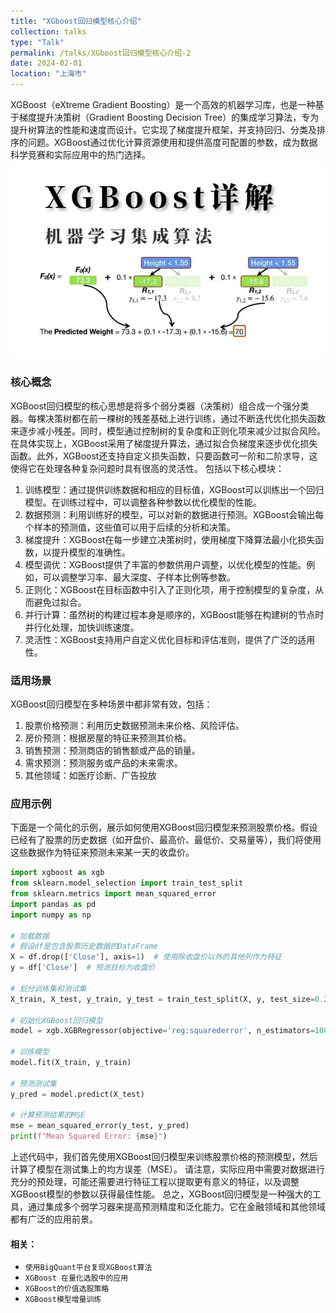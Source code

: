 ```yaml
---
title: "XGboost回归模型核心介绍"
collection: talks
type: "Talk"
permalink: /talks/XGboost回归模型核心介绍-2
date: 2024-02-01
location: "上海市"
---
```


XGBoost（eXtreme Gradient Boosting）是一个高效的机器学习库，也是一种基于梯度提升决策树（Gradient Boosting Decision Tree）的集成学习算法，专为提升树算法的性能和速度而设计。它实现了梯度提升框架，并支持回归、分类及排序的问题。XGBoost通过优化计算资源使用和提供高度可配置的参数，成为数据科学竞赛和实际应用中的热门选择。
<br/><img src='/images/xgboost.png' width="600"><br/>

### 核心概念

XGBoost回归模型的核心思想是将多个弱分类器（决策树）组合成一个强分类器。每棵决策树都在前一棵树的残差基础上进行训练，通过不断迭代优化损失函数来逐步减小残差。同时，模型通过控制树的复杂度和正则化项来减少过拟合风险。在具体实现上，XGBoost采用了梯度提升算法，通过拟合负梯度来逐步优化损失函数。此外，XGBoost还支持自定义损失函数，只要函数可一阶和二阶求导，这使得它在处理各种复杂问题时具有很高的灵活性。 包括以下核心模块：

1. 训练模型：通过提供训练数据和相应的目标值，XGBoost可以训练出一个回归模型。在训练过程中，可以调整各种参数以优化模型的性能。
2. 数据预测：利用训练好的模型，可以对新的数据进行预测。XGBoost会输出每个样本的预测值，这些值可以用于后续的分析和决策。
3. 梯度提升：XGBoost在每一步建立决策树时，使用梯度下降算法最小化损失函数，以提升模型的准确性。
4. 模型调优：XGBoost提供了丰富的参数供用户调整，以优化模型的性能。例如，可以调整学习率、最大深度、子样本比例等参数。
5. 正则化：XGBoost在目标函数中引入了正则化项，用于控制模型的复杂度，从而避免过拟合。
6. 并行计算：虽然树的构建过程本身是顺序的，XGBoost能够在构建树的节点时并行化处理，加快训练速度。
7. 灵活性：XGBoost支持用户自定义优化目标和评估准则，提供了广泛的适用性。

### 适用场景

XGBoost回归模型在多种场景中都非常有效，包括：<br/>
1. 股票价格预测：利用历史数据预测未来价格、风险评估。
2. 房价预测：根据房屋的特征来预测其价格。
3. 销售预测：预测商店的销售额或产品的销量。
4. 需求预测：预测服务或产品的未来需求。
5. 其他领域：如医疗诊断、广告投放

### 应用示例
下面是一个简化的示例，展示如何使用XGBoost回归模型来预测股票价格。假设已经有了股票的历史数据（如开盘价、最高价、最低价、交易量等），我们将使用这些数据作为特征来预测未来某一天的收盘价。

```python
import xgboost as xgb
from sklearn.model_selection import train_test_split
from sklearn.metrics import mean_squared_error
import pandas as pd
import numpy as np

# 加载数据
# 假设df是包含股票历史数据的DataFrame
X = df.drop(['Close'], axis=1)  # 使用除收盘价以外的其他列作为特征
y = df['Close']  # 预测目标为收盘价

# 划分训练集和测试集
X_train, X_test, y_train, y_test = train_test_split(X, y, test_size=0.2, random_state=42)

# 初始化XGBoost回归模型
model = xgb.XGBRegressor(objective='reg:squarederror', n_estimators=100)

# 训练模型
model.fit(X_train, y_train)

# 预测测试集
y_pred = model.predict(X_test)

# 计算预测结果的MSE
mse = mean_squared_error(y_test, y_pred)
print(f"Mean Squared Error: {mse}")
```

上述代码中，我们首先使用XGBoost回归模型来训练股票价格的预测模型，然后计算了模型在测试集上的均方误差（MSE）。
请注意，实际应用中需要对数据进行充分的预处理，可能还需要进行特征工程以提取更有意义的特征，以及调整XGBoost模型的参数以获得最佳性能。
总之，XGBoost回归模型是一种强大的工具，通过集成多个弱学习器来提高预测精度和泛化能力。它在金融领域和其他领域都有广泛的应用前景。

#### 相关：

 - ```使用BigQuant平台复现XGBoost算法 ```
 - ```XGBoost 在量化选股中的应用 ```
 - ```XGBoost的价值选股策略 ```
 - ```XGBoost模型增量训练 ```
